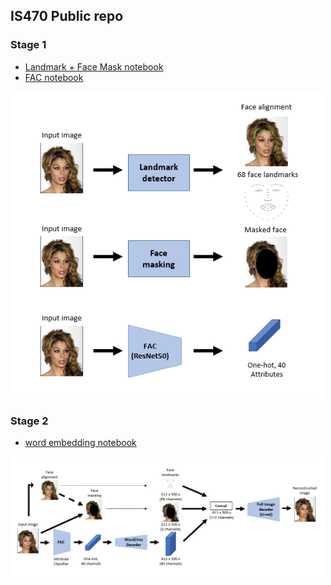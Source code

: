 ## IS470 Public repo

### Stage 1

* [Landmark + Face Mask notebook](EDA-Cleaned.ipynb)
* [FAC notebook](attrib-clf-multilabel-cleaned.ipynb)

<img src="static\stage1.png" width="500">


### Stage 2

* [word embedding notebook](attrib-clf-multilabel-cleaned.ipynb)

<img src="static\reconstruction2.png" width="500">
